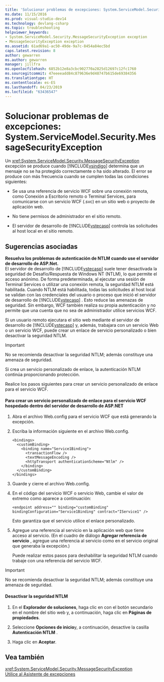 ```yaml
---
title: 'Solucionar problemas de excepciones: System.ServiceModel.Security.MessageSecurityException | Documentos de Microsoft'
ms.date: 11/15/2016
ms.prod: visual-studio-dev14
ms.technology: devlang-csharp
ms.topic: troubleshooting
helpviewer_keywords:
- System.ServiceModel.Security.MessageSecurityException exception
- MessageSecurityException exception
ms.assetid: 61ad69a1-ac50-49de-9a7c-8454a84ec5bd
caps.latest.revision: 8
author: gewarren
ms.author: gewarren
manager: jillfra
ms.openlocfilehash: 6852b12e8a3cbc902770a2825d12697c12fc1760
ms.sourcegitcommit: 47eeeeadd84c879636e9d48747b615de69384356
ms.translationtype: HT
ms.contentlocale: es-ES
ms.lasthandoff: 04/23/2019
ms.locfileid: "63436547"
---
```

# <a name="troubleshooting-exceptions-systemservicemodelsecuritymessagesecurityexception"></a>Solucionar problemas de excepciones: System.ServiceModel.Security.MessageSecurityException
Un <xref:System.ServiceModel.Security.MessageSecurityException> excepción se produce cuando [!INCLUDE[vsindigo](../includes/vsindigo-md.md)] determina que un mensaje no se ha protegido correctamente o ha sido alterado. El error se produce con más frecuencia cuando se cumplen todas las condiciones siguientes:  
  
- Se usa una referencia de servicio WCF sobre una conexión remota, como Conexión a Escritorio remoto o Terminal Services, para comunicarse con un servicio WCF (.svc) en un sitio web o proyecto de aplicación web.  
  
- No tiene permisos de administrador en el sitio remoto.  
  
- El servidor de desarrollo de [!INCLUDE[vstecasp](../includes/vstecasp-md.md)] controla las solicitudes al host local en el sitio remoto.  
  
## <a name="associated-tips"></a>Sugerencias asociadas  
 **Resuelva los problemas de autenticación de NTLM cuando use el servidor de desarrollo de ASP.Net.**  
 El servidor de desarrollo de [!INCLUDE[vstecasp](../includes/vstecasp-md.md)] suele tener desactivada la seguridad de Desafío/Respuesta de Windows NT (NTLM), lo que permite el acceso anónimo. De forma predeterminada, al ejecutar una sesión de Terminal Services o utilizar una conexión remota, la seguridad NTLM está habilitada. Cuando NTLM está habilitada, todas las solicitudes al host local se validan con las credenciales del usuario o proceso que inició el servidor de desarrollo de [!INCLUDE[vstecasp](../includes/vstecasp-md.md)] . Esto reduce las amenazas de seguridad. Sin embargo, WCF también realiza su propia autenticación y no permite que una cuenta que no sea de administrador utilice servicios WCF.  
  
 Si un usuario remoto ejecutara el sitio web mediante el servidor de desarrollo de [!INCLUDE[vstecasp](../includes/vstecasp-md.md)] y, además, trabajara con un servicio Web o un servicio WCF, puede crear un enlace de servicio personalizado o bien desactivar la seguridad NTLM.  
  
> [!IMPORTANT]
> No se recomienda desactivar la seguridad NTLM; además constituye una amenaza de seguridad.  
  
 Si crea un servicio personalizado de enlace, la autenticación NTLM continúa proporcionando protección.  
  
 Realice los pasos siguientes para crear un servicio personalizado de enlace para el servicio WCF.  
  
#### <a name="to-create-a-custom-service-binding-for-the-wcf-service-hosted-inside-the-aspnet-development-server"></a>Para crear un servicio personalizado de enlace para el servicio WCF hospedado dentro del servidor de desarrollo de ASP.NET  
  
1. Abra el archivo Web.config para el servicio WCF que está generando la excepción.  
  
2. Escriba la información siguiente en el archivo Web.config.  
  
   ```  
   <bindings>  
     <customBinding>  
       <binding name="Service1Binding">  
         <transactionFlow />  
         <textMessageEncoding />  
         <httpTransport authenticationScheme="Ntlm" />  
       </binding>  
     </customBinding>  
   </bindings>  
   ```  
  
3. Guarde y cierre el archivo Web.config.  
  
4. En el código del servicio WCF o servicio Web, cambie el valor de extremo como aparece a continuación:  
  
   ```  
   <endpoint address="" binding="customBinding" bindingConfiguration="Service1Binding" contract="IService1" />  
   ```  
  
    Esto garantiza que el servicio utilice el enlace personalizado.  
  
5. Agregue una referencia al servicio en la aplicación web que tiene acceso al servicio. (En el cuadro de diálogo **Agregar referencia de servicio** , agregue una referencia al servicio como en el servicio original que generaba la excepción.)  
  
   Puede realizar estos pasos para deshabilitar la seguridad NTLM cuando trabaje con una referencia del servicio WCF.  
  
> [!IMPORTANT]
> No se recomienda desactivar la seguridad NTLM; además constituye una amenaza de seguridad.  
  
#### <a name="to-turn-off-ntlm-security"></a>Desactivar la seguridad NTLM  
  
1. En el **Explorador de soluciones**, haga clic en con el botón secundario en el nombre del sitio web y, a continuación, haga clic en **Páginas de propiedades**.  
  
2. Seleccione **Opciones de inicio**y, a continuación, desactive la casilla **Autenticación NTLM** .  
  
3. Haga clic en **Aceptar**.  
  
## <a name="see-also"></a>Vea también  
 <xref:System.ServiceModel.Security.MessageSecurityException>   
 [Utilice al Asistente de excepciones](http://msdn.microsoft.com/library/e0a78c50-7318-4d54-af51-40c00aea8711)